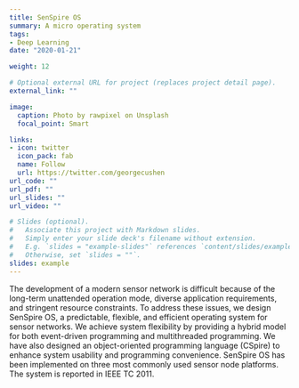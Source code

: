 ```yaml
---
title: SenSpire OS
summary: A micro operating system
tags:
- Deep Learning
date: "2020-01-21"

weight: 12

# Optional external URL for project (replaces project detail page).
external_link: ""

image:
  caption: Photo by rawpixel on Unsplash
  focal_point: Smart

links:
- icon: twitter
  icon_pack: fab
  name: Follow
  url: https://twitter.com/georgecushen
url_code: ""
url_pdf: ""
url_slides: ""
url_video: ""

# Slides (optional).
#   Associate this project with Markdown slides.
#   Simply enter your slide deck's filename without extension.
#   E.g. `slides = "example-slides"` references `content/slides/example-slides.md`.
#   Otherwise, set `slides = ""`.
slides: example
---
```


The development of a modern sensor network is difficult because of the long-term unattended operation mode, diverse application requirements, and stringent resource constraints. To address these issues, we design SenSpire OS, a predictable, flexible, and efficient operating system for sensor networks. We achieve system flexibility by providing a hybrid model for both event-driven programming and multithreaded programming. We have also designed an object-oriented programming language (CSpire) to enhance system usability and programming convenience. SenSpire OS has been implemented on three most commonly used sensor node platforms. The system is reported in IEEE TC 2011.

